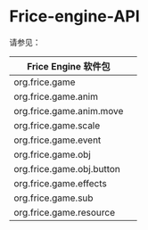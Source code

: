 # Frice-engine-API #
请参见：

| Frice Engine 软件包 | | 
|------- |----------|
| org.frice.game |  |
| org.frice.game.anim||
| org.frice.game.anim.move||
| org.frice.game.scale||
| org.frice.game.event||
| org.frice.game.obj||
| org.frice.game.obj.button||
| org.frice.game.effects||
| org.frice.game.sub||
| org.frice.game.resource||




